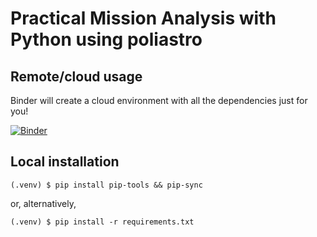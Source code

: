 # Practical Mission Analysis with Python using poliastro

## Remote/cloud usage

Binder will create a cloud environment with all the dependencies just for you!

[![Binder](https://mybinder.org/badge_logo.svg)](https://mybinder.org/v2/gh/poliastro/tutorial/main)

## Local installation

```
(.venv) $ pip install pip-tools && pip-sync
```

or, alternatively,

```
(.venv) $ pip install -r requirements.txt
```
